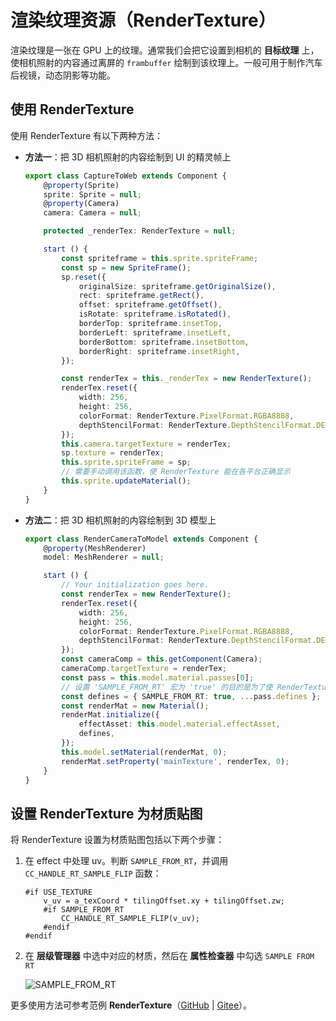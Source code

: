 # 渲染纹理资源（RenderTexture）

渲染纹理是一张在 GPU 上的纹理。通常我们会把它设置到相机的 **目标纹理** 上，使相机照射的内容通过离屏的 `frambuffer` 绘制到该纹理上。一般可用于制作汽车后视镜，动态阴影等功能。

## 使用 RenderTexture

使用 RenderTexture 有以下两种方法：

- **方法一**：把 3D 相机照射的内容绘制到 UI 的精灵帧上

    ```typescript
    export class CaptureToWeb extends Component {
        @property(Sprite)
        sprite: Sprite = null;
        @property(Camera)
        camera: Camera = null;

        protected _renderTex: RenderTexture = null;

        start () {
            const spriteframe = this.sprite.spriteFrame;
            const sp = new SpriteFrame();
            sp.reset({
                originalSize: spriteframe.getOriginalSize(),
                rect: spriteframe.getRect(),
                offset: spriteframe.getOffset(),
                isRotate: spriteframe.isRotated(),
                borderTop: spriteframe.insetTop,
                borderLeft: spriteframe.insetLeft,
                borderBottom: spriteframe.insetBottom,
                borderRight: spriteframe.insetRight,
            });

            const renderTex = this._renderTex = new RenderTexture();
            renderTex.reset({
                width: 256,
                height: 256,
                colorFormat: RenderTexture.PixelFormat.RGBA8888,
                depthStencilFormat: RenderTexture.DepthStencilFormat.DEPTH_24_STENCIL_8
            });
            this.camera.targetTexture = renderTex;
            sp.texture = renderTex;
            this.sprite.spriteFrame = sp;
            // 需要手动调用该函数，使 RenderTexture 能在各平台正确显示
            this.sprite.updateMaterial();
        }
    }
    ```

- **方法二**：把 3D 相机照射的内容绘制到 3D 模型上

    ```typescript
    export class RenderCameraToModel extends Component {
        @property(MeshRenderer)
        model: MeshRenderer = null;

        start () {
            // Your initialization goes here.
            const renderTex = new RenderTexture();
            renderTex.reset({
                width: 256,
                height: 256,
                colorFormat: RenderTexture.PixelFormat.RGBA8888,
                depthStencilFormat: RenderTexture.DepthStencilFormat.DEPTH_24_STENCIL_8,
            });
            const cameraComp = this.getComponent(Camera);
            cameraComp.targetTexture = renderTex;
            const pass = this.model.material.passes[0];
            // 设置 'SAMPLE_FROM_RT' 宏为 'true' 的目的是为了使 RenderTexture 在各个平台能正确显示
            const defines = { SAMPLE_FROM_RT: true, ...pass.defines };
            const renderMat = new Material();
            renderMat.initialize({
                effectAsset: this.model.material.effectAsset,
                defines,
            });
            this.model.setMaterial(renderMat, 0);
            renderMat.setProperty('mainTexture', renderTex, 0);
        }
    }
    ```

## 设置 RenderTexture 为材质贴图

将 RenderTexture 设置为材质贴图包括以下两个步骤：

1. 在 effect 中处理 uv。判断 `SAMPLE_FROM_RT`，并调用 `CC_HANDLE_RT_SAMPLE_FLIP` 函数：

    ```
    #if USE_TEXTURE
        v_uv = a_texCoord * tilingOffset.xy + tilingOffset.zw;
        #if SAMPLE_FROM_RT
            CC_HANDLE_RT_SAMPLE_FLIP(v_uv);
        #endif
    #endif
    ```

2. 在 **层级管理器** 中选中对应的材质，然后在 **属性检查器** 中勾选 `SAMPLE FROM RT`

    ![SAMPLE_FROM_RT](render-texture/SampleFormRT.png)

更多使用方法可参考范例 **RenderTexture**（[GitHub](https://github.com/cocos-creator/test-cases-3d/tree/v3.4/assets/cases/rendertexture) | [Gitee](https://gitee.com/mirrors_cocos-creator/test-cases-3d/tree/v3.4/assets/cases/rendertexture)）。
